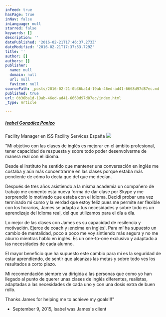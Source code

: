 ```yaml
---
inFeed: true
hasPage: true
inNav: false
inLanguage: null
starred: false
keywords: []
description: ''
datePublished: '2016-02-21T17:46:37.273Z'
dateModified: '2016-02-21T17:37:53.729Z'
title: ''
author: []
authors: []
publisher:
  name: null
  domain: null
  url: null
  favicon: null
sourcePath: _posts/2016-02-21-0b36ba1d-19ab-46ed-ad41-6668d97d87ec.md
published: true
url: 0b36ba1d-19ab-46ed-ad41-6668d97d87ec/index.html
_type: Article

---
```

##### **[Isabel González Panizo][0]**

Facility Manager en ISS Facility Services España
![](https://the-grid-user-content.s3-us-west-2.amazonaws.com/b9219edc-b482-48ad-b7dc-d1cfbae28426.jpg)

"Mi objetivo con las clases de inglés es mejorar en el ámbito profesional, tener capacidad de respuesta y sobre todo poder desenvolverme de manera real con el idioma.

Desde el instituto he sentido que mantener una conversación en inglés me costaba y aún más concentrarme en las clases porque estaba más pendiente de cómo lo decía que del que me decían.

Después de tres años asistiendo a la misma academia un compañero de trabajo me comento esta nueva forma de dar clase por Skype y me sorprendió lo motivado que estaba con el idioma. Decidí probar una vez terminado mi curso y la verdad que estoy feliz pues me permite ser flexible con los horarios, James se adapta a tus necesidades y sobre todo es un aprendizaje del idioma real, del que utilizamos para el día a día.

Lo mejor de las clases con James es su capacidad de resilencia y motivación. Ejerce de coach y ¡encima en inglés!. Para mí ha supuesto un cambio de mentalidad, poco a poco me voy sintiendo más segura y no me aburro mientras hablo en inglés. Es un one-to-one exclusivo y adaptado a las necesidades de cada alumno.

El mayor beneficio que ha supuesto este cambio para mi es la seguridad de estar aprendiendo, de sentir que alcanzas las metas y sobre todo ves los resultados a corto plazo.

Mi recomendación siempre va dirigida a las personas que como yo han llegado al punto de querer unas clases de inglés diferentes, realistas, adaptadas a las necesidades de cada uno y con una dosis extra de buen rollo.

Thanks James for helping me to achieve my goals!!!"

- September 9, 2015, Isabel was James's client

[0]: https://www.linkedin.com/profile/view?id=AAEAAATgdGcBHbsxZKu1rtUeVWT3r4xUgDwNVJs&authType=name&authToken=gDWD